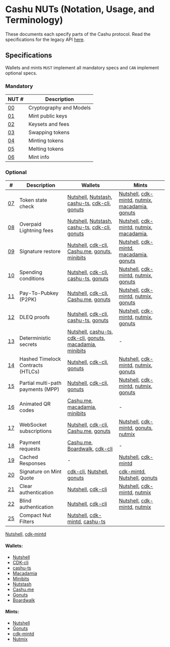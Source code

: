 # Cashu NUTs (Notation, Usage, and Terminology)

These documents each specify parts of the Cashu protocol. Read the specifications for the legacy API [here](https://github.com/cashubtc/nuts/tree/74f26b81b6617db710fa1081eebc0c7203711213).

## Specifications

Wallets and mints `MUST` implement all mandatory specs and `CAN` implement optional specs.

### Mandatory

| NUT #    | Description             |
| -------- | ----------------------- |
| [00][00] | Cryptography and Models |
| [01][01] | Mint public keys        |
| [02][02] | Keysets and fees        |
| [03][03] | Swapping tokens         |
| [04][04] | Minting tokens          |
| [05][05] | Melting tokens          |
| [06][06] | Mint info               |

### Optional

| #        | Description                       | Wallets                                                                      | Mints                                                        |
| -------- | --------------------------------- | ---------------------------------------------------------------------------- | ------------------------------------------------------------ |
| [07][07] | Token state check                 | [Nutshell][py], [Nutstash][ns], [cashu-ts][ts], [cdk-cli], [gonuts]          | [Nutshell][py], [cdk-mintd], [nutmix], [macadamia], [gonuts] |
| [08][08] | Overpaid Lightning fees           | [Nutshell][py], [Nutstash][ns], [cashu-ts][ts], [cdk-cli], [gonuts]          | [Nutshell][py], [cdk-mintd], [nutmix], [macadamia],          |
| [09][09] | Signature restore                 | [Nutshell][py], [cdk-cli], [Cashu.me][cashume], [gonuts], [minibits]         | [Nutshell][py], [cdk-mintd], [macadamia], [gonuts]           |
| [10][10] | Spending conditions               | [Nutshell][py], [cdk-cli], [cashu-ts][ts], [gonuts]                          | [Nutshell][py], [cdk-mintd], [nutmix], [gonuts]              |
| [11][11] | Pay-To-Pubkey (P2PK)              | [Nutshell][py], [cdk-cli], [Cashu.me][cashume], [gonuts]                     | [Nutshell][py], [cdk-mintd], [nutmix], [gonuts]              |
| [12][12] | DLEQ proofs                       | [Nutshell][py], [cdk-cli], [cashu-ts][ts], [gonuts]                          | [Nutshell][py], [cdk-mintd], [nutmix], [gonuts]              |
| [13][13] | Deterministic secrets             | [Nutshell][py], [cashu-ts][ts], [cdk-cli], [gonuts], [macadamia], [minibits] | -                                                            |
| [14][14] | Hashed Timelock Contracts (HTLCs) | [Nutshell][py], [cdk-cli], [gonuts]                                          | [Nutshell][py], [cdk-mintd], [nutmix], [gonuts]              |
| [15][15] | Partial multi-path payments (MPP) | [Nutshell][py], [cdk-cli], [gonuts]                                          | [Nutshell][py], [cdk-mintd], [nutmix], [gonuts]              |
| [16][16] | Animated QR codes                 | [Cashu.me][cashume], [macadamia], [minibits]                                 | -                                                            |
| [17][17] | WebSocket subscriptions           | [Nutshell][py], [cdk-cli][cdk-cli], [Cashu.me][cashume], [gonuts]            | [Nutshell][py], [cdk-mintd][cdk-mintd], [gonuts], [nutmix]   |
| [18][18] | Payment requests                  | [Cashu.me][cashume], [Boardwalk][bwc], [cdk-cli]                             | -                                                            |
| [19][19] | Cached Responses                  | -                                                                            | [Nutshell][py], [cdk-mintd]                                  |
| [20][20] | Signature on Mint Quote           | [cdk-cli], [Nutshell][py], [gonuts]                                          | [cdk-mintd], [Nutshell][py], [gonuts]                        |
| [21][21] | Clear authentication              | [Nutshell][py], [cdk-cli]                                                    | [Nutshell][py], [cdk-mintd], [nutmix]                        |
| [22][22] | Blind authentication              | [Nutshell][py], [cdk-cli]                                                    | [Nutshell][py], [cdk-mintd], [nutmix]                        |
| [25][25] | Compact Nut Filters               | [Nutshell][py], [cdk-mintd], [cashu-ts][ts]                                  |
[Nutshell][py], [cdk-mintd]

#### Wallets:

- [Nutshell][py]
- [CDK-cli][cdk-cli]
- [cashu-ts][ts]
- [Macadamia][macadamia]
- [Minibits][minibits]
- [Nutstash][ns]
- [Cashu.me][cashume]
- [Gonuts][gonuts]
- [Boardwalk][bwc]

#### Mints:

- [Nutshell][py]
- [Gonuts][gonuts]
- [cdk-mintd][cdk-mintd]
- [Nutmix][nutmix]

[py]: https://github.com/cashubtc/nutshell
[lnbits]: https://github.com/lnbits/cashu
[cashume]: https://cashu.me
[ns]: https://nutstash.app/
[ts]: https://github.com/cashubtc/cashu-ts
[enuts]: https://github.com/cashubtc/eNuts
[macadamia]: https://github.com/zeugmaster/macadamia
[minibits]: https://github.com/minibits-cash/minibits_wallet
[moksha]: https://github.com/ngutech21/moksha
[cdk]: https://github.com/cashubtc/cdk
[cdk-cli]: https://github.com/cashubtc/cdk/tree/main/crates/cdk-cli
[cdk-mintd]: https://github.com/cashubtc/cdk/tree/main/crates/cdk-mintd
[gonuts]: https://github.com/elnosh/gonuts
[nutmix]: https://github.com/lescuer97/nutmix
[bwc]: https://github.com/MakePrisms/boardwalkcash
[00]: 00.md
[01]: 01.md
[02]: 02.md
[03]: 03.md
[04]: 04.md
[05]: 05.md
[06]: 06.md
[07]: 07.md
[08]: 08.md
[09]: 09.md
[10]: 10.md
[11]: 11.md
[12]: 12.md
[13]: 13.md
[14]: 14.md
[15]: 15.md
[16]: 16.md
[17]: 17.md
[18]: 18.md
[19]: 19.md
[20]: 20.md
[21]: 21.md
[22]: 22.md
[25]: 25.md
